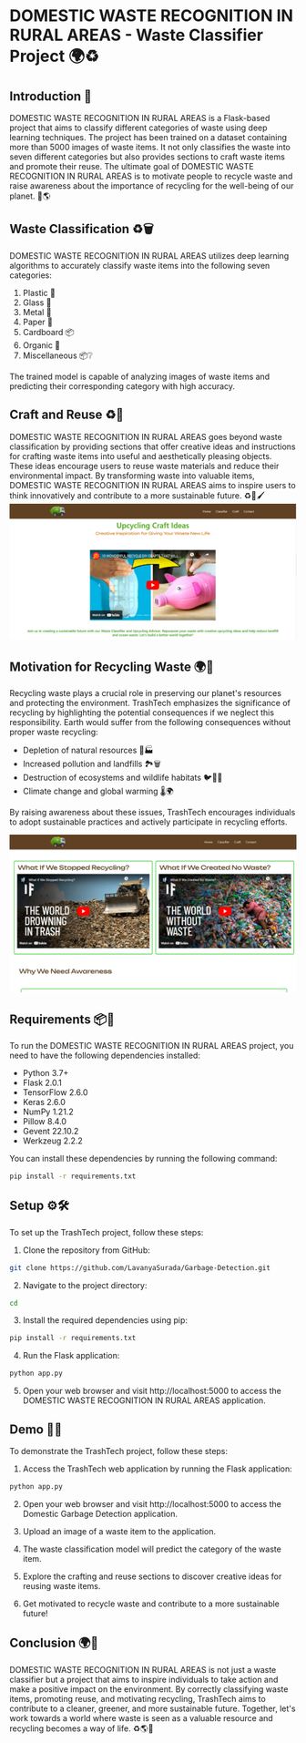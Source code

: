 #  DOMESTIC WASTE RECOGNITION IN RURAL AREAS - Waste Classifier Project 🌍♻️

## Introduction 📝
DOMESTIC WASTE RECOGNITION IN RURAL AREAS is a Flask-based project that aims to classify different categories of waste using deep learning techniques. The project has been trained on a dataset containing more than 5000 images of waste items. It not only classifies the waste into seven different categories but also provides sections to craft waste items and promote their reuse. The ultimate goal of DOMESTIC WASTE RECOGNITION IN RURAL AREAS is to motivate people to recycle waste and raise awareness about the importance of recycling for the well-being of our planet. 🌱🌎


## Waste Classification ♻️🗑️
 DOMESTIC WASTE RECOGNITION IN RURAL AREAS utilizes deep learning algorithms to accurately classify waste items into the following seven categories:
1. Plastic 🥤
2. Glass 🍶
3. Metal 🧱
4. Paper 📄
5. Cardboard 📦
6. Organic 🥕
7. Miscellaneous 📦❔

The trained model is capable of analyzing images of waste items and predicting their corresponding category with high accuracy.


## Craft and Reuse ♻️🎨
DOMESTIC WASTE RECOGNITION IN RURAL AREAS goes beyond waste classification by providing sections that offer creative ideas and instructions for crafting waste items into useful and aesthetically pleasing objects. These ideas encourage users to reuse waste materials and reduce their environmental impact. By transforming waste into valuable items, DOMESTIC WASTE RECOGNITION IN RURAL AREAS aims to inspire users to think innovatively and contribute to a more sustainable future. ♻️🔨🖌️
![home](static/images/3.png)

## Motivation for Recycling Waste 🌍💪
Recycling waste plays a crucial role in preserving our planet's resources and protecting the environment. TrashTech emphasizes the significance of recycling by highlighting the potential consequences if we neglect this responsibility. Earth would suffer from the following consequences without proper waste recycling:
- Depletion of natural resources 🌳🏭
- Increased pollution and landfills 🏞️🗑️
- Destruction of ecosystems and wildlife habitats 🐦🐢🐝
- Climate change and global warming 🌡️🌍

By raising awareness about these issues, TrashTech encourages individuals to adopt sustainable practices and actively participate in recycling efforts.

![home](static/images/4.png)



## Requirements 📦🔧
To run the DOMESTIC WASTE RECOGNITION IN RURAL AREAS project, you need to have the following dependencies installed:

- Python 3.7+
- Flask 2.0.1
- TensorFlow 2.6.0
- Keras 2.6.0
- NumPy 1.21.2
- Pillow 8.4.0
- Gevent 22.10.2
- Werkzeug 2.2.2

You can install these dependencies by running the following command:

```bash
pip install -r requirements.txt
```

## Setup ⚙️🛠️
To set up the TrashTech project, follow these steps:

1. Clone the repository from GitHub:

  ```bash
 git clone https://github.com/LavanyaSurada/Garbage-Detection.git
 ```
 2. Navigate to the project directory:

```bash
cd 
```
3. Install the required dependencies using pip:
```bash
pip install -r requirements.txt
```
4. Run the Flask application:
```bash
python app.py
```
5. Open your web browser and visit http://localhost:5000 to access the DOMESTIC WASTE RECOGNITION IN RURAL AREAS application.

## Demo 📸🎥

To demonstrate the TrashTech project, follow these steps:

1. Access the TrashTech web application by running the Flask application:

```bash
python app.py
```
2. Open your web browser and visit http://localhost:5000 to access the Domestic Garbage Detection application.

3. Upload an image of a waste item to the application.

4. The waste classification model will predict the category of the waste item.

5. Explore the crafting and reuse sections to discover creative ideas for reusing waste items.

6. Get motivated to recycle waste and contribute to a more sustainable future!

## Conclusion 🌍🙌

DOMESTIC WASTE RECOGNITION IN RURAL AREAS is not just a waste classifier but a project that aims to inspire individuals to take action and make a positive impact on the environment. By correctly classifying waste items, promoting reuse, and motivating recycling, TrashTech aims to contribute to a cleaner, greener, and more sustainable future. Together, let's work towards a world where waste is seen as a valuable resource and recycling becomes a way of life. ♻️🌎🌱
